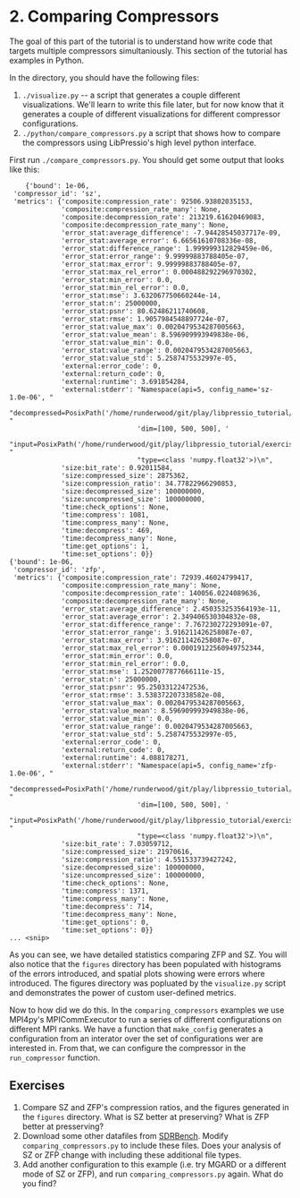 # 2. Comparing Compressors

The goal of this part of the tutorial is to understand how write code that targets multiple compressors simultaniously.  This section of the tutorial has examples in Python.

In the directory, you should have the following files:

1. `./visualize.py` -- a script that generates a couple different visualizations.  We'll learn to write this file later, but for now know that it generates a couple of different visualizations for different compressor configurations.
2. `./python/compare_compressors.py` a script that shows how to compare the compressors using LibPressio's high level python interface.

First run `./compare_compressors.py`.  You should get some output that looks like this:

```console
    {'bound': 1e-06,
 'compressor_id': 'sz',
 'metrics': {'composite:compression_rate': 92506.93802035153,
             'composite:compression_rate_many': None,
             'composite:decompression_rate': 213219.61620469083,
             'composite:decompression_rate_many': None,
             'error_stat:average_difference': -7.94428545037717e-09,
             'error_stat:average_error': 6.66561610708336e-08,
             'error_stat:difference_range': 1.999999312829459e-06,
             'error_stat:error_range': 9.99999883788405e-07,
             'error_stat:max_error': 9.99999883788405e-07,
             'error_stat:max_rel_error': 0.000488292296970302,
             'error_stat:min_error': 0.0,
             'error_stat:min_rel_error': 0.0,
             'error_stat:mse': 3.632067750660244e-14,
             'error_stat:n': 25000000,
             'error_stat:psnr': 80.62486211740608,
             'error_stat:rmse': 1.9057984548897724e-07,
             'error_stat:value_max': 0.0020479534287005663,
             'error_stat:value_mean': 8.596909993949838e-06,
             'error_stat:value_min': 0.0,
             'error_stat:value_range': 0.0020479534287005663,
             'error_stat:value_std': 5.2587475532997e-05,
             'external:error_code': 0,
             'external:return_code': 0,
             'external:runtime': 3.691854284,
             'external:stderr': "Namespace(api=5, config_name='sz-1.0e-06', "
                                "decompressed=PosixPath('/home/runderwood/git/play/libpressio_tutorial/exercises/2_comparing_compressors/.pressiooutJ396bo'), "
                                'dim=[100, 500, 500], '
                                "input=PosixPath('/home/runderwood/git/play/libpressio_tutorial/exercises/2_comparing_compressors/.pressioinijr1Un'), "
                                "type=<class 'numpy.float32'>)\n",
             'size:bit_rate': 0.92011584,
             'size:compressed_size': 2875362,
             'size:compression_ratio': 34.77822966290853,
             'size:decompressed_size': 100000000,
             'size:uncompressed_size': 100000000,
             'time:check_options': None,
             'time:compress': 1081,
             'time:compress_many': None,
             'time:decompress': 469,
             'time:decompress_many': None,
             'time:get_options': 1,
             'time:set_options': 0}}
{'bound': 1e-06,
 'compressor_id': 'zfp',
 'metrics': {'composite:compression_rate': 72939.46024799417,
             'composite:compression_rate_many': None,
             'composite:decompression_rate': 140056.0224089636,
             'composite:decompression_rate_many': None,
             'error_stat:average_difference': 2.450353253564193e-11,
             'error_stat:average_error': 2.349406530304832e-08,
             'error_stat:difference_range': 7.767230272293091e-07,
             'error_stat:error_range': 3.916211426258087e-07,
             'error_stat:max_error': 3.916211426258087e-07,
             'error_stat:max_rel_error': 0.00019122560949752344,
             'error_stat:min_error': 0.0,
             'error_stat:min_rel_error': 0.0,
             'error_stat:mse': 1.2520077877666111e-15,
             'error_stat:n': 25000000,
             'error_stat:psnr': 95.25033122472536,
             'error_stat:rmse': 3.538372207338582e-08,
             'error_stat:value_max': 0.0020479534287005663,
             'error_stat:value_mean': 8.596909993949838e-06,
             'error_stat:value_min': 0.0,
             'error_stat:value_range': 0.0020479534287005663,
             'error_stat:value_std': 5.2587475532997e-05,
             'external:error_code': 0,
             'external:return_code': 0,
             'external:runtime': 4.088178271,
             'external:stderr': "Namespace(api=5, config_name='zfp-1.0e-06', "
                                "decompressed=PosixPath('/home/runderwood/git/play/libpressio_tutorial/exercises/2_comparing_compressors/.pressiooutM1FSrp'), "
                                'dim=[100, 500, 500], '
                                "input=PosixPath('/home/runderwood/git/play/libpressio_tutorial/exercises/2_comparing_compressors/.pressioinp0oICo'), "
                                "type=<class 'numpy.float32'>)\n",
             'size:bit_rate': 7.03059712,
             'size:compressed_size': 21970616,
             'size:compression_ratio': 4.551533739427242,
             'size:decompressed_size': 100000000,
             'size:uncompressed_size': 100000000,
             'time:check_options': None,
             'time:compress': 1371,
             'time:compress_many': None,
             'time:decompress': 714,
             'time:decompress_many': None,
             'time:get_options': 0,
             'time:set_options': 0}}
... <snip>
```

As you can see, we have detailed statistics comparing ZFP and SZ.  You will also notice that the `figures` directory has been populated with histograms of the errors introduced, and spatial plots showing were errors where introduced.  The figures directory was popluated by the `visualize.py` script and demonstrates the power of custom user-defined metrics.

Now to how did we do this.  In the `comparing_compressors` examples we use MPI4py's MPICommExecutor to run a series of different configurations on different MPI ranks.
We have a function that `make_config` generates a configuration from an interator over the set of configurations wer are interested in.  From that, we can configure the compressor in the `run_compressor` function.

## Exercises

1. Compare SZ and ZFP's compression ratios, and the figures generated in the `figures` directory.  What is SZ better at preserving?  What is ZFP better at presserving?
2. Download some other datafiles from [SDRBench](https://sdrbench.github.io/).  Modify `comparing_compressors.py` to include these files.  Does your analysis of SZ or ZFP change with including these additional file types.
3. Add another configuration to this example (i.e. try MGARD or a different mode of SZ or ZFP), and run `comparing_compressors.py` again.  What do you find?